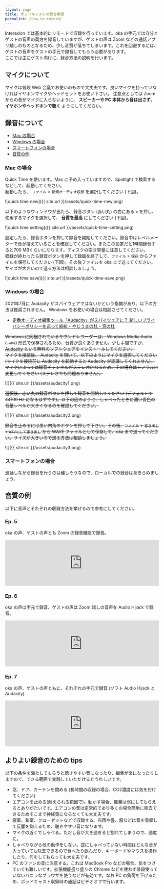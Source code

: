 ```yaml
---
layout: page
title: ポッドキャストの録音手順
permalink: /how-to-record/
---
```


Interaxion では基本的にリモートで収録を行っています。oka の手元では自分とゲストの音声の両方を録音していますが、ゲストの声は Zoom などの通話アプリ越しのものとなるため、少し音質が落ちてしまいます。これを回避するには、ゲストの音声をゲストの手元で録音してもらう必要があります。  
ここでは主にゲスト向けに、録音方法の説明を行います。

## マイクについて

マイクは普段 Web 会議でお使いのもので大丈夫です。良いマイクを持っていなければイヤホンマイクやヘッドセットをお使い下さい。
注意点としては Zoom からの音がマイクに入らないように、 __スピーカーや PC 本体から音は出さず、イヤホンやヘッドホンで聴く__ ようにしてください。

## 録音について

- [Mac の場合](#mac-の場合)
- [Windows の場合](#windows-の場合)
- [スマートフォンの場合](#スマートフォンの場合)
- [音質の例](#音質の例)

### Mac の場合

Quick Time を使います。Mac に予め入っていますので、Spotlight で検索するなどして、起動してください。  
起動したら、 `ファイル` > `新規オーディオ収録` を選択してください (下図)。

![quick time new]({{ site.url }}/assets/quick-time-new.png)

以下のようなウィンドウが出たら、録音ボタン (赤い丸) の右にある `∨` を押し、使用するマイクを選択して、 __音質を最高__ にしてください (下図)。

![quick time setting]({{ site.url }}/assets/quick-time-setting.png)

設定したら、録音ボタンを押して録音を開始してください。録音中はレベルメーターで音が拾えていることを確認してください。またこの設定だと1時間録音すると700 MBくらいになります。ディスクの空き容量に注意してください。  
収録が終わったら録音ボタンを押して録画を終了して、`ファイル` > `保存` からファイルを保存してください (下図)。その後ファイルを oka まで送ってください。サイズが大きいので送る方法は相談しましょう。

![quick time save]({{ site.url }}/assets/quick-time-save.png)

### Windows の場合

2021年7月に Audacity がスパイウェアではないかという指摘があり、以下の方法は推奨されません。 Windows をお使いの場合は相談させてください。

- [定番オーディオ編集ツール「Audacity」がスパイウェアに？ 新しいプライバシーポリシーを巡って紛糾 - やじうまの杜 - 窓の杜](https://forest.watch.impress.co.jp/docs/serial/yajiuma/1336423.html)

~~Windows に同梱されているサウンドレコーダーは、 Windows Media Audio (`.wma`) 形式で保存されるため、音質が良くありません。少し手間ですが、 [Audacity](https://www.audacityteam.org/) という無料のソフトウェアをインストールしてください。~~  
~~マイクを接続後、 Audacity を開いて、以下のようにマイクを選択してください (マイクを接続前に Audacity を起動すると Audacity が認識してくれません)。~~  
~~マイクによっては録音チャンネルがステレオになるため、その場合はモノラルに変更してください (ステレオでも問題ありません)。~~

![]({{ site.url }}/assets/audacity1.png)

~~選択後、赤い丸の録音ボタンを押して録音を開始してください (デフォルトで 44100 Hz になるはずです)。以下の図のように、しゃべったときに濃い青色の音量レベルが大きくなるのを確認してください。~~

![]({{ site.url }}/assets/audacity2.png)

~~録音を止めるには黒い四角のボタンを押して下さい。その後、`ファイル` > `書き出し` > `WAVとして書き出し` から WAVE ファイルとして保存して、oka まで送ってください。サイズが大きいので送る方法は相談しましょう。~~

![]({{ site.url }}/assets/audacity3.png)

### スマートフォンの場合

通話しながら録音を行うのは難しそうなので、ローカルでの録音はあきらめましょう。

## 音質の例

以下に音声とそれぞれの収録方法を挙げるので参考にしてください。

### Ep. 5

oka の声、ゲストの声とも Zoom の録音機能で録音。

<iframe src="https://anchor.fm/interaxion/embed/episodes/5-Sci-Fi-is-more-fun-with-physics-and-linguistics-efjbci" width="100%" frameborder="0" scrolling="no"></iframe>

### Ep. 6

oka の声は手元で録音、ゲストの声は Zoom 越しの音声を Audio Hijack で録音。

<iframe src="https://anchor.fm/interaxion/embed/episodes/6-I-love-this-company-eh61b6" width="100%" frameborder="0" scrolling="no"></iframe>

### Ep. 7

oka の声、ゲストの声ともに、それぞれの手元で録音 (ソフト Audio Hijack と Audacity)

<iframe src="https://anchor.fm/interaxion/embed/episodes/7-Improving-the-quality-of-podcast-life-ei758j" width="100%" frameborder="0" scrolling="no"></iframe>

## よりよい録音のための tips

以下の条件を満たしてもらうと聴きやすい音になったり、編集が楽になったりしますので、できる範囲で実践していただけるとうれしいです。

- 窓、ドア、カーテンを閉める (長時間の収録の場合、CO2濃度には気を付けてください)
- エアコンを止める(耐えられる範囲で)。動かす場合、風量は弱にしてもらえるとありがたいです。エアコンの音は定常的であり多くの場合簡単に除去できるためそこまで神経質にならなくても大丈夫です。
- 寝室、和室、クローゼットなどで収録する。布団や畳、服などは音を吸収して反響を抑えるため、聴きやすい音になります。
- マイクの近くでしゃべる。ただし音が大き過ぎると割れてしまうので、適度に。
- しゃべりながら他の動作をしない。逆にしゃべっていない時間はどんな音が入っていても除去できるので食べたり飲んだり、キーボードやマウスを操作したり、何をしてもらっても大丈夫です。
- PC のファンの音に注意する。これは MacBook Pro などの場合、気をつけていても難しいです。拡張機能盛り盛りの Chrome などを使わず普段使っていないバニラなブラウザを使うなどが有効です。なお PC の負荷を下げるため、ポッドキャスト収録時の通話はビデオオフで行います。
